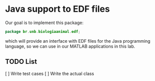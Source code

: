 # Java support to EDF files

Our goal is to implement this package:

``` java
package br.unb.biologiaanimal.edf;
```

which will provide an interface with EDF files for the Java programming language, so we can use in our MATLAB applications in this lab.


TODO List
---------

[ ] Write test cases
[ ] Write the actual class
